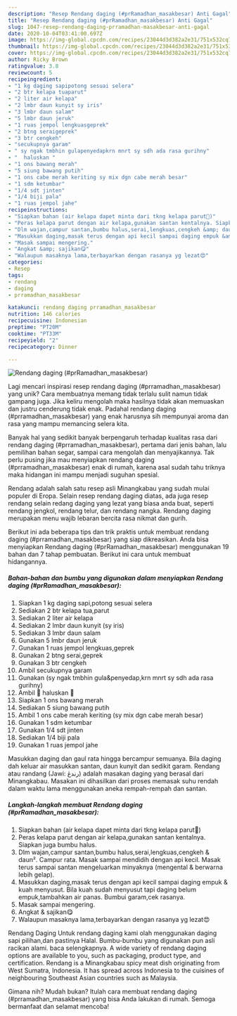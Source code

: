 ```yaml
---
description: "Resep Rendang daging (#prRamadhan_masakbesar) Anti Gagal"
title: "Resep Rendang daging (#prRamadhan_masakbesar) Anti Gagal"
slug: 1047-resep-rendang-daging-prramadhan-masakbesar-anti-gagal
date: 2020-10-04T03:41:00.697Z
image: https://img-global.cpcdn.com/recipes/23044d3d382a2e31/751x532cq70/rendang-daging-prramadhan_masakbesar-foto-resep-utama.jpg
thumbnail: https://img-global.cpcdn.com/recipes/23044d3d382a2e31/751x532cq70/rendang-daging-prramadhan_masakbesar-foto-resep-utama.jpg
cover: https://img-global.cpcdn.com/recipes/23044d3d382a2e31/751x532cq70/rendang-daging-prramadhan_masakbesar-foto-resep-utama.jpg
author: Ricky Brown
ratingvalue: 3.8
reviewcount: 5
recipeingredient:
- "1 kg daging sapipotong sesuai selera"
- "2 btr kelapa tuaparut"
- "2 liter air kelapa"
- "2 lmbr daun kunyit sy iris"
- "3 lmbr daun salam"
- "5 lmbr daun jeruk"
- "1 ruas jempol lengkuasgeprek"
- "2 btng seraigeprek"
- "3 btr cengkeh"
- "secukupnya garam"
- " sy ngak tmbhin gulapenyedapkrn mnrt sy sdh ada rasa gurihny"
- "  haluskan "
- "1 ons bawang merah"
- "5 siung bawang putih"
- "1 ons cabe merah keriting sy mix dgn cabe merah besar"
- "1 sdm ketumbar"
- "1/4 sdt jinten"
- "1/4 biji pala"
- "1 ruas jempol jahe"
recipeinstructions:
- "Siapkan bahan (air kelapa dapet minta dari tkng kelapa parut🙈)"
- "Peras kelapa parut dengan air kelapa,gunakan santan kentalnya. Siapkan juga bumbu halus."
- "Dlm wajan,campur santan,bumbu halus,serai,lengkuas,cengkeh &amp; daun². Campur rata. Masak sampai mendidih dengan api kecil. Masak terus sampai santan mengeluarkan minyaknya (mengental &amp; berwarna lebih gelap)."
- "Masukkan daging,masak terus dengan api kecil sampai daging empuk &amp; kuah menyusut. Bila kuah sudah menyusut tapi daging belum empuk,tambahkan air panas. Bumbui garam,cek rasanya."
- "Masak sampai mengering."
- "Angkat &amp; sajikan😋"
- "Walaupun masaknya lama,terbayarkan dengan rasanya yg lezat😍"
categories:
- Resep
tags:
- rendang
- daging
- prramadhan_masakbesar

katakunci: rendang daging prramadhan_masakbesar 
nutrition: 146 calories
recipecuisine: Indonesian
preptime: "PT20M"
cooktime: "PT33M"
recipeyield: "2"
recipecategory: Dinner

---
```



![Rendang daging (#prRamadhan_masakbesar)](https://img-global.cpcdn.com/recipes/23044d3d382a2e31/751x532cq70/rendang-daging-prramadhan_masakbesar-foto-resep-utama.jpg)

Lagi mencari inspirasi resep rendang daging (#prramadhan_masakbesar) yang unik? Cara membuatnya memang tidak terlalu sulit namun tidak gampang juga. Jika keliru mengolah maka hasilnya tidak akan memuaskan dan justru cenderung tidak enak. Padahal rendang daging (#prramadhan_masakbesar) yang enak harusnya sih mempunyai aroma dan rasa yang mampu memancing selera kita.

Banyak hal yang sedikit banyak berpengaruh terhadap kualitas rasa dari rendang daging (#prramadhan_masakbesar), pertama dari jenis bahan, lalu pemilihan bahan segar, sampai cara mengolah dan menyajikannya. Tak perlu pusing jika mau menyiapkan rendang daging (#prramadhan_masakbesar) enak di rumah, karena asal sudah tahu triknya maka hidangan ini mampu menjadi suguhan spesial.

Rendang adalah salah satu resep asli Minangkabau yang sudah mulai populer di Eropa. Selain resep rendang daging diatas, ada juga resep rendang selain redang daging yang lezat yang biasa anda buat, seperti rendang jengkol, rendang telur, dan rendang nangka. Rendang daging merupakan menu wajib lebaran bercita rasa nikmat dan gurih.


Berikut ini ada beberapa tips dan trik praktis untuk membuat rendang daging (#prramadhan_masakbesar) yang siap dikreasikan. Anda bisa menyiapkan Rendang daging (#prRamadhan_masakbesar) menggunakan 19 bahan dan 7 tahap pembuatan. Berikut ini cara untuk membuat hidangannya.

<!--inarticleads1-->

##### Bahan-bahan dan bumbu yang digunakan dalam menyiapkan Rendang daging (#prRamadhan_masakbesar):

1. Siapkan 1 kg daging sapi,potong sesuai selera
1. Sediakan 2 btr kelapa tua,parut
1. Sediakan 2 liter air kelapa
1. Sediakan 2 lmbr daun kunyit (sy iris)
1. Sediakan 3 lmbr daun salam
1. Gunakan 5 lmbr daun jeruk
1. Gunakan 1 ruas jempol lengkuas,geprek
1. Gunakan 2 btng serai,geprek
1. Gunakan 3 btr cengkeh
1. Ambil secukupnya garam
1. Gunakan  (sy ngak tmbhin gula&amp;penyedap,krn mnrt sy sdh ada rasa gurihny)
1. Ambil  🍅 haluskan 🍅
1. Siapkan 1 ons bawang merah
1. Sediakan 5 siung bawang putih
1. Ambil 1 ons cabe merah keriting (sy mix dgn cabe merah besar)
1. Gunakan 1 sdm ketumbar
1. Gunakan 1/4 sdt jinten
1. Sediakan 1/4 biji pala
1. Gunakan 1 ruas jempol jahe


Masukkan daging dan gaul rata hingga bercampur semuanya. Bila daging dah keluar air masukkan santan, daun kunyit dan sedikit garam. Rendang atau randang (Jawi: رندڠ) adalah masakan daging yang berasal dari Minangkabau. Masakan ini dihasilkan dari proses memasak suhu rendah dalam waktu lama menggunakan aneka rempah-rempah dan santan. 

<!--inarticleads2-->

##### Langkah-langkah membuat Rendang daging (#prRamadhan_masakbesar):

1. Siapkan bahan (air kelapa dapet minta dari tkng kelapa parut🙈)
1. Peras kelapa parut dengan air kelapa,gunakan santan kentalnya. Siapkan juga bumbu halus.
1. Dlm wajan,campur santan,bumbu halus,serai,lengkuas,cengkeh &amp; daun². Campur rata. Masak sampai mendidih dengan api kecil. Masak terus sampai santan mengeluarkan minyaknya (mengental &amp; berwarna lebih gelap).
1. Masukkan daging,masak terus dengan api kecil sampai daging empuk &amp; kuah menyusut. Bila kuah sudah menyusut tapi daging belum empuk,tambahkan air panas. Bumbui garam,cek rasanya.
1. Masak sampai mengering.
1. Angkat &amp; sajikan😋
1. Walaupun masaknya lama,terbayarkan dengan rasanya yg lezat😍


Rendang Daging Untuk rendang daging kami olah menggunakan daging sapi pilihan,dan pastinya Halal. Bumbu-bumbu yang digunakan pun asli racikan alami. baca selengkapnya. A wide variety of rendang daging options are available to you, such as packaging, product type, and certification. Rendang is a Minangkabau spicy meat dish originating from West Sumatra, Indonesia. It has spread across Indonesia to the cuisines of neighbouring Southeast Asian countries such as Malaysia. 

Gimana nih? Mudah bukan? Itulah cara membuat rendang daging (#prramadhan_masakbesar) yang bisa Anda lakukan di rumah. Semoga bermanfaat dan selamat mencoba!
